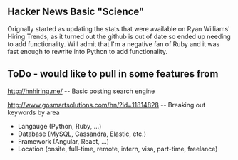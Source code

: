 ## Hacker News Basic "Science"

Orignally started as updating the stats that were available on Ryan Williams' Hiring Trends, as it turned
out the github is out of date so ended up needing to add functionality. Will admit that I'm a negative
fan of Ruby and it was fast enough to rewrite into Python to add functionality.

## ToDo - would like to pull in some features from

http://hnhiring.me/ -- Basic posting search engine

http://www.gosmartsolutions.com/hn/?id=11814828 -- Breaking out keywords by area

* Langauge (Python, Ruby, ...)
* Database (MySQL, Cassandra, Elastic, etc.)
* Framework (Angular, React, ...)
* Location (onsite, full-time, remote, intern, visa, part-time, freelance)

